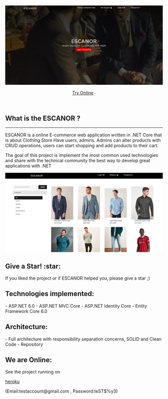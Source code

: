 <p align="center">
	<a href="https://github.com/rhazem13/ClothingStoreV2">
		<img src="assests/Screenshot 2022-11-04 200041.jpg" alt="Screen Shot">
	</a>
</p>
<p align="center">
		<a href="https://clothingstorev2.herokuapp.com/">Try Online</a> ∙
</p>
<br/>
<h2>What is the ESCANOR ?</h2><hr>
<p>ESCANOR is a online E-commerce web application written in .NET Core that is about Clothing Store Have users, admins. Admins can alter products with CRUD operations, users can start shopping and add products to their cart.

The goal of this project is implement the most common used technologies and share with the technical community the best way to develop great applications with .NET

</p>
<p align="center">
	<a href="https://github.com/rhazem13/ClothingStoreV2">
		<img src="assests/Screenshot 2022-11-04 193642.jpg" alt="Screen Shot">
	</a>
</p>
<h2>Give a Star! :star:</h2><p>
If you liked the project or if ESCANOR helped you, please give a star ;)</p>

<h2>Technologies implemented:</h2>
<p>
- ASP.NET 6.0
- ASP.NET MVC Core 
- ASP.NET Identity Core
- Entity Framework Core 6.0
</p>

<h2>Architecture:</h2>
<p>
- Full architecture with responsibility separation concerns, SOLID and Clean Code
- Repository	
</p>

<h2>We are Online:</h2>
<p>See the project running on</p>
<a href="https://clothingstorev2.herokuapp.com/">heroku</a><br><p>(Email:testaccount@gmail.com , Password:teST$%y3)</p>


